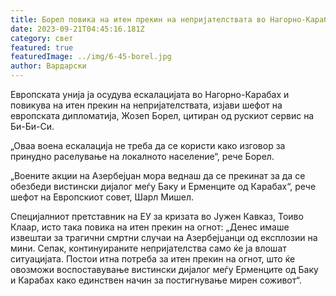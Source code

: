 ```yaml
---
title: Борел повика на итен прекин на непријателствата во Нагорно-Карабах
date: 2023-09-21T04:45:16.181Z
category: свет
featured: true
featuredImage: ../img/6-45-borel.jpg
author: Вардарски
---
```

Европската унија ја осудува ескалацијата во Нагорно-Карабах и повикува на итен прекин на непријателствата, изјави шефот на европската дипломатија, Жозеп Борел, цитиран од рускиот сервис на Би-Би-Си.

„Оваа воена ескалација не треба да се користи како изговор за принудно раселување на локалното население“, рече Борел.

„Воените акции на Азербејџан мора веднаш да се прекинат за да се обезбеди вистински дијалог меѓу Баку и Ерменците од Карабах“, рече шефот на Европскиот совет, Шарл Мишел.

Специјалниот претставник на ЕУ за кризата во Јужен Кавказ, Тоиво Клаар, исто така повика на итен прекин на огнот: „Денес имаше извештаи за трагични смртни случаи на Азербејџанци од експлозии на мини. Сепак, континуираните непријателства само ќе ја влошат ситуацијата. Постои итна потреба за итен прекин на огнот, што ќе овозможи воспоставување вистински дијалог меѓу Ерменците од Баку и Карабах како единствен начин за постигнување мирен соживот“.